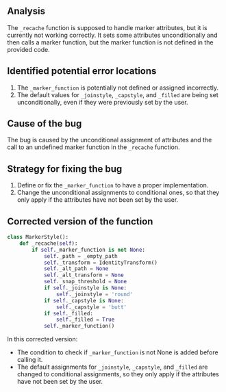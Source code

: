## Analysis
The `_recache` function is supposed to handle marker attributes, but it is currently not working correctly. It sets some attributes unconditionally and then calls a marker function, but the marker function is not defined in the provided code.

## Identified potential error locations
1. The `_marker_function` is potentially not defined or assigned incorrectly.
2. The default values for `_joinstyle`, `_capstyle`, and `_filled` are being set unconditionally, even if they were previously set by the user.

## Cause of the bug
The bug is caused by the unconditional assignment of attributes and the call to an undefined marker function in the `_recache` function.

## Strategy for fixing the bug
1. Define or fix the `_marker_function` to have a proper implementation.
2. Change the unconditional assignments to conditional ones, so that they only apply if the attributes have not been set by the user.

## Corrected version of the function
```python
class MarkerStyle():
    def _recache(self):
        if self._marker_function is not None:
            self._path = _empty_path
            self._transform = IdentityTransform()
            self._alt_path = None
            self._alt_transform = None
            self._snap_threshold = None
            if self._joinstyle is None:
                self._joinstyle = 'round'
            if self._capstyle is None:
                self._capstyle = 'butt'
            if self._filled:
                self._filled = True
            self._marker_function()
```
In this corrected version:
- The condition to check if `_marker_function` is not None is added before calling it.
- The default assignments for `_joinstyle`, `_capstyle`, and `_filled` are changed to conditional assignments, so they only apply if the attributes have not been set by the user.